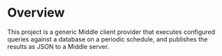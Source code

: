 # Overview

This project is a generic Middle client provider that executes configured queries
against a database on a periodic schedule, and publishes the results as JSON
to a Middle server.
